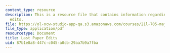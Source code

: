 ```yaml
---
content_type: resource
description: This is a resource file that contains information regarding last paper
  edits.
file: https://ol-ocw-studio-app-qa.s3.amazonaws.com/courses/21l-705-major-authors-rewriting-genesis-paradise-lost-and-twentieth-century-fantasy-spring-2009/87b1e8a8447cc045a0cb29aa7b9a7fba_MIT21L_705S09_assn03.pdf
file_type: application/pdf
resourcetype: Document
title: Last Paper Edits
uid: 87b1e8a8-447c-c045-a0cb-29aa7b9a7fba
---
```


